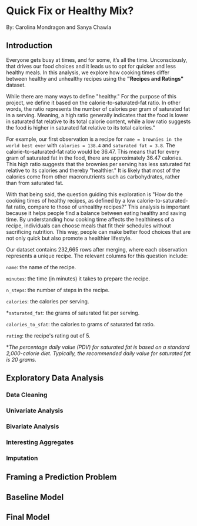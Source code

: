 # Quick Fix or Healthy Mix?
By: Carolina Mondragon and Sanya Chawla
## Introduction
Everyone gets busy at times, and for some, it’s all the time. Unconsciously, that drives our food choices and it leads us to opt for quicker and less healthy meals. In this analysis, we explore how cooking times differ between healthy and unhealthy recipes using the **"Recipes and Ratings"** dataset.

While there are many ways to define "healthy." For the purpose of this project, we define it based on the calorie-to-saturated-fat ratio. In other words, the ratio represents the number of calories per gram of saturated fat in a serving. Meaning, a high ratio generally indicates that the food is lower in saturated fat relative to its total calorie content, while a low ratio suggests the food is higher in saturated fat relative to its total calories."

For example, our first observation is a recipe for `name = brownies in the world best ever` with `calories = 138.4` and `saturated fat = 3.8`. The calorie-to-saturated-fat ratio would be 36.47. This means that for every gram of saturated fat in the food, there are approximately 36.47 calories. This high ratio suggests that the brownies per serving has less saturated fat relative to its calories and thereby "healthier." It is likely that most of the calories come from other macronutrients such as carbohydrates, rather than from saturated fat.

With that being said, the question guiding this exploration is "How do the cooking times of healthy recipes, as defined by a low calorie-to-saturated-fat ratio, compare to those of unhealthy recipes?" This analysis is important because it helps people find a balance between eating healthy and saving time. By understanding how cooking time affects the healthiness of a recipe, individuals can choose meals that fit their schedules without sacrificing nutrition. This way, people can make better food choices that are not only quick but also promote a healthier lifestyle.

Our dataset contains 232,665 rows after merging, where each observation represents a unique recipe. The relevant columns for this question include:

`name`: the name of the recipe.

`minutes`: the time (in minutes) it takes to prepare the recipe.

`n_steps`: the number of steps in the recipe.

`calories`: the calories per serving.

*`saturated_fat`: the grams of saturated fat per serving.

`calories_to_sfat`: the calories to grams of saturated fat ratio.

`rating`: the recipe's rating out of 5.

**The percentage daily value (PDV) for saturated fat is based on a standard 2,000-calorie diet. Typically, the recommended daily value for saturated fat is 20 grams.*

## Exploratory Data Analysis
### Data Cleaning
### Univariate Analysis
### Bivariate Analysis
### Interesting Aggregates
### Imputation
## Framing a Prediction Problem
## Baseline Model
## Final Model